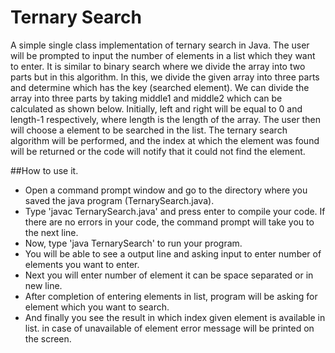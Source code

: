 # Ternary Search

A simple single class implementation of ternary search in Java. The user will be prompted to input the number of elements in a list which they want to enter. It is similar to binary search where we divide the array into two parts but in this algorithm. In this, we divide the given array into three parts and determine which has the key (searched element). We can divide the array into three parts by taking middle1 and middle2 which can be calculated as shown below. Initially, left and right will be equal to 0 and length-1 respectively, where length is the length of the array. The user then will choose a element to be searched in the list. The ternary search algorithm will be performed, and the index at which the element was found will be returned or the code will notify that it could not find the element.

##How to use it.
* Open a command prompt window and go to the directory where you saved the java program (TernarySearch.java).
* Type 'javac TernarySearch.java' and press enter to compile your code. If there are no errors in your code, the command prompt will take you to the next line.
* Now, type 'java TernarySearch' to run your program.
* You will be able to see a output line and asking input to enter number of elements you want to enter.
* Next you will enter number of element it can be space separated or in new line.
* After completion of entering elements in list, program will be asking for element which you want to search.
* And finally you see the result in which index given element is available in list. in case of unavailable of element error message will be printed on the screen.